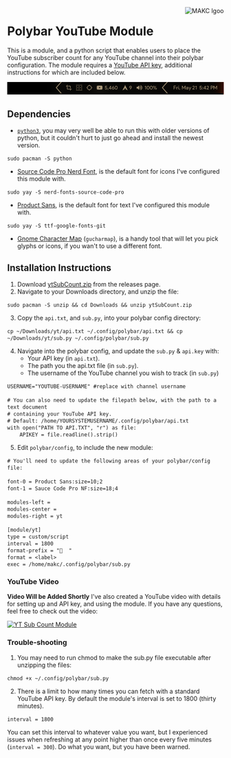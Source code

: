 <a href="https://makc.co">
    <img src="https://makccr.github.io/images/github-header.svg" alt="MAKC lgoo" title="MAKC" align="right" height="60" />
</a>

# Polybar YouTube Module
This is a module, and a python script that enables users to place the YouTube subscriber count for any YouTube channel into their polybar configuration. The module requires a [YouTube API key](https://developers.google.com/youtube/v3/getting-started), additional instructions for which are included below.

<p align="center">
<img src="https://github.com/makccr/pyt/blob/master/shot.png">
</p>

## Dependencies
* [``python3``](https://github.com/python), you may very well be able to run this with older versions of python, but it couldn't hurt to just go ahead and install the newest version.
```
sudo pacman -S python
```
* [Source Code Pro Nerd Font](https://github.com/ryanoasis/nerd-fonts), is the default font for icons I've configured this module with.
```
sudo yay -S nerd-fonts-source-code-pro
```
* [Product Sans](https://befonts.com/product-sans-font.html), is the default font for text I've configured this module with.
```
sudo yay -S ttf-google-fonts-git
```
* [Gnome Character Map](https://wiki.gnome.org/Apps/Gucharmap) (``gucharmap``), is a handy tool that will let you pick glyphs or icons, if you wan't to use a different font.

## Installation Instructions
1. Download [ytSubCount.zip](https://github.com/makccr/pyt/releases) from the releases page. 
2. Navigate to your Downloads directory, and unzip the file:
```
sudo pacman -S unzip && cd Downloads && unzip ytSubCount.zip
```
3. Copy the ``api.txt``, and ``sub.py``, into your polybar config directory:
```
cp ~/Downloads/yt/api.txt ~/.config/polybar/api.txt && cp ~/Downloads/yt/sub.py ~/.config/polybar/sub.py
```
4. Navigate into the polybar config, and update the ``sub.py`` & ``api.key`` with:
    * Your API key (in ``api.txt``).
    * The path you the api.txt file (in ``sub.py``).
    * The username of the YouTube channel you wish to track (in ``sub.py``)
```
USERNAME="YOUTUBE-USERNAME" #replace with channel username

# You can also need to update the filepath below, with the path to a text document
# containing your YouTube API key.
# Default: /home/YOURSYSTEMUSERNAME/.config/polybar/api.txt
with open("PATH TO API.TXT", "r") as file:
    APIKEY = file.readline().strip()
```
5. Edit ``polybar/config``, to include the new module: 
```
# You'll need to update the following areas of your polybar/config file:

font-0 = Product Sans:size=10;2
font-1 = Sauce Code Pro NF:size=18;4

modules-left = 
modules-center = 
modules-right = yt 

[module/yt]
type = custom/script
interval = 1800
format-prefix = "  "
format = <label>
exec = /home/makc/.config/polybar/sub.py
```

### YouTube Video
**Video Will be Added Shortly**
I've also created a YouTube video with details for setting up and API key, and using the module. If you have any questions, feel free to check out the video: 

[![YT Sub Count Module](https://img.youtube.com/vi/VIDEOID/maxresdefault.jpg)](https://youtu.be/VIDEOID)

### Trouble-shooting 
1. You may need to run chmod to make the sub.py file executable after unzipping the files: 
```
chmod +x ~/.config/polybar/sub.py
```
2. There is a limit to how many times you can fetch with a standard YouTube API key. By default the module's interval is set to 1800 (thirty minutes). 
```
interval = 1800
```
You can set this interval to whatever value you want, but I experienced issues when refreshing at any point higher than once every five minutes (``interval = 300``). Do what you want, but you have been warned.

